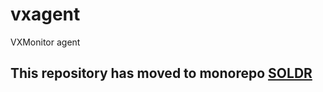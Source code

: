 # vxagent
VXMonitor agent

## This repository has moved to monorepo [SOLDR](https://github.com/vxcontrol/soldr)
